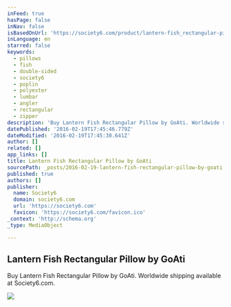```yaml
---
inFeed: true
hasPage: false
inNav: false
isBasedOnUrl: 'https://society6.com/product/lantern-fish_rectangular-pillow#66=444'
inLanguage: en
starred: false
keywords:
  - pillows
  - fish
  - double-sided
  - society6
  - poplin
  - polyester
  - lumbar
  - angler
  - rectangular
  - zipper
description: 'Buy Lantern Fish Rectangular Pillow by GoAti. Worldwide shipping available at Society6.com. '
datePublished: '2016-02-19T17:45:46.779Z'
dateModified: '2016-02-19T17:45:30.641Z'
author: []
related: []
app_links: []
title: Lantern Fish Rectangular Pillow by GoAti
sourcePath: _posts/2016-02-19-lantern-fish-rectangular-pillow-by-goati.md
published: true
authors: []
publisher:
  name: Society6
  domain: society6.com
  url: 'https://society6.com'
  favicon: 'https://society6.com/favicon.ico'
_context: 'http://schema.org'
_type: MediaObject

---
```

<article style=""><h1>Lantern Fish Rectangular Pillow by GoAti</h1><p>Buy Lantern Fish Rectangular Pillow by GoAti. Worldwide shipping available at Society6.com. </p><img src="https://s3-us-west-2.amazonaws.com/the-grid-img/p/9f997015fdb12812c817a3d505e9fc7a601e6b2e.jpg" /></article>